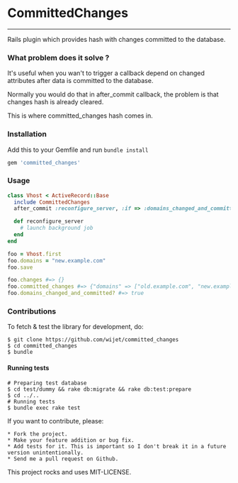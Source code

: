 # CommittedChanges
---

Rails plugin which provides hash with changes committed to the database.

### What problem does it solve ?

It's useful when you wan't to trigger a callback depend on changed attributes after data is committed to the database.

Normally you would do that in after_commit callback, the problem is that changes hash is already cleared.

This is where committed_changes hash comes in.

### Installation

Add this to your Gemfile and run ```bundle install```

```ruby
gem 'committed_changes'
```

### Usage
```ruby
class Vhost < ActiveRecord::Base
  include CommittedChanges
  after_commit :reconfigure_server, :if => :domains_changed_and_committed?

  def reconfigure_server
    # launch background job
  end
end

foo = Vhost.first
foo.domains = "new.example.com"
foo.save

foo.changes #=> {}
foo.committed_changes #=> {"domains" => ["old.example.com", "new.example.com"]}
foo.domains_changed_and_committed? #=> true
```

### Contributions

To fetch & test the library for development, do:

    $ git clone https://github.com/wijet/committed_changes
    $ cd committed_changes
    $ bundle

#### Running tests

    # Preparing test database
    $ cd test/dummy && rake db:migrate && rake db:test:prepare
    $ cd ../..
    # Running tests
    $ bundle exec rake test

If you want to contribute, please:

    * Fork the project.
    * Make your feature addition or bug fix.
    * Add tests for it. This is important so I don't break it in a future version unintentionally.
    * Send me a pull request on Github.

This project rocks and uses MIT-LICENSE.
